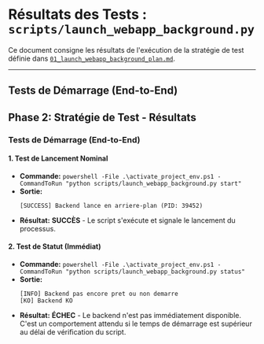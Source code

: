 # Résultats des Tests : `scripts/launch_webapp_background.py`

Ce document consigne les résultats de l'exécution de la stratégie de test définie dans [`01_launch_webapp_background_plan.md`](01_launch_webapp_background_plan.md:1).

---

## Tests de Démarrage (End-to-End)
## Phase 2: Stratégie de Test - Résultats

### Tests de Démarrage (End-to-End)

#### 1. Test de Lancement Nominal

- **Commande:** `powershell -File .\activate_project_env.ps1 -CommandToRun "python scripts/launch_webapp_background.py start"`
- **Sortie:**
  ```
  [SUCCESS] Backend lance en arriere-plan (PID: 39452)
  ```
- **Résultat:** **SUCCÈS** - Le script s'exécute et signale le lancement du processus.

#### 2. Test de Statut (Immédiat)

- **Commande:** `powershell -File .\activate_project_env.ps1 -CommandToRun "python scripts/launch_webapp_background.py status"`
- **Sortie:**
  ```
  [INFO] Backend pas encore pret ou non demarre
  [KO] Backend KO
  ```
- **Résultat:** **ÉCHEC** - Le backend n'est pas immédiatement disponible. C'est un comportement attendu si le temps de démarrage est supérieur au délai de vérification du script.